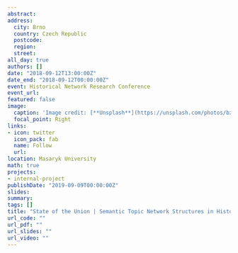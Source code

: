 ```yaml
---
abstract: 
address:
  city: Brno
  country: Czech Republic
  postcode: 
  region: 
  street: 
all_day: true
authors: []
date: "2018-09-12T13:00:00Z"
date_end: "2018-09-12T00:00:00Z"
event: Historical Network Research Conference 
event_url: 
featured: false
image:
  caption: 'Image credit: [**Unsplash**](https://unsplash.com/photos/bzdhc5b3Bxs)'
  focal_point: Right
links:
- icon: twitter
  icon_pack: fab
  name: Follow
  url: 
location: Masaryk University
math: true
projects:
- internal-project
publishDate: "2019-09-09T00:00:00Z"
slides:
summary: 
tags: []
title: "State of the Union | Semantic Topic Network Structures in Historical Enunciative Practices"
url_code: ""
url_pdf: ""
url_slides: ""
url_video: ""
---
```


